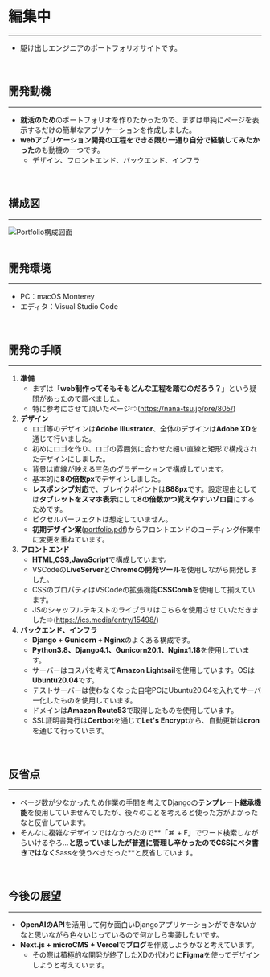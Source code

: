 # 編集中
---
- 駆け出しエンジニアのポートフォリオサイトです。
<br>

## 開発動機
---
- **就活のため**のポートフォリオを作りたかったので、まずは単純にページを表示するだけの簡単なアプリケーションを作成しました。
- **webアプリケーション開発の工程をできる限り一通り自分で経験してみたかった**のも動機の一つです。
  - デザイン、フロントエンド、バックエンド、インフラ
<br>

## 構成図
---
![Portfolio構成図面](https://user-images.githubusercontent.com/53157210/222891021-e7e2ff38-a385-4dd4-9969-4ef5af740f55.png)
<br>
<br>

## 開発環境
---
- PC：macOS Monterey
- エディタ：Visual Studio Code
<br>

## 開発の手順
---
1. **準備**
   - まずは「**web制作ってそもそもどんな工程を踏むのだろう？**」という疑問があったので調べました。
   - 特に参考にさせて頂いたページ⇨(https://nana-tsu.jp/pre/805/)
2. **デザイン**
   - ロゴ等のデザインは**Adobe Illustrator**、全体のデザインは**Adobe XD**を通じて行いました。
   - 初めにロゴを作り、ロゴの雰囲気に合わせた細い直線と矩形で構成されたデザインにしました。
   - 背景は直線が映える三色のグラデーションで構成しています。
   - 基本的に**8の倍数px**でデザインしました。
   - **レスポンシブ対応**で、ブレイクポイントは**888px**です。設定理由としては**タブレットをスマホ表示**にして**8の倍数かつ覚えやすいゾロ目**にするためです。
   - ピクセルパーフェクトは想定していません。
   - **初期デザイン案**([portfolio.pdf](https://github.com/x-ktd-x/portfolio/files/10883265/portfolio.pdf))からフロントエンドのコーディング作業中に変更を重ねています。
3. **フロントエンド**
   - **HTML,CSS,JavaScript**で構成しています。
   - VSCodeの**LiveServer**と**Chromeの開発ツール**を使用しながら開発しました。
   - CSSのプロパティはVSCodeの拡張機能**CSSComb**を使用して揃えています。
   - JSのシャッフルテキストのライブラリはこちらを使用させていただきました⇨(https://ics.media/entry/15498/)
4. **バックエンド、インフラ**
   - **Django + Gunicorn + Nginx**のよくある構成です。
   - **Python3.8、Django4.1、Gunicorn20.1、Nginx1.18**を使用しています。
   - サーバーはコスパを考えて**Amazon Lightsail**を使用しています。OSは**Ubuntu20.04**です。
   - テストサーバーは使わなくなった自宅PCにUbuntu20.04を入れてサーバー化したものを使用しています。
   - ドメインは**Amazon Route53**で取得したものを使用しています。
   - SSL証明書発行は**Certbot**を通じて**Let's Encrypt**から、自動更新は**cron**を通じて行っています。
<br>

## 反省点
---
- ページ数が少なかったため作業の手間を考えてDjangoの**テンプレート継承機能**を使用していませんでしたが、後々のことを考えると使った方がよかったなと反省しています。
- そんなに複雑なデザインではなかったので**「⌘ + F」でワード検索しながらいけるやろ…**と思っていましたが普通に管理し辛かったのでCSSにベタ書きではなく**Sassを使うべきだった**と反省しています。
<br>

## 今後の展望
---
- **OpenAIのAPI**を活用して何か面白いDjangoアプリケーションができないかなと思いながら色々いじっているので何かしら実装したいです。
- **Next.js + microCMS + Vercel**で**ブログ**を作成しようかなと考えています。
  - その際は積極的な開発が終了したXDの代わりに**Figma**を使ってデザインしようと考えています。
